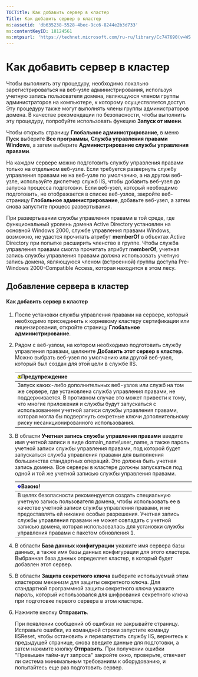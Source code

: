 ```yaml
---
TOCTitle: Как добавить сервер в кластер
Title: Как добавить сервер в кластер
ms:assetid: 'db635238-5528-4bec-9cc6-8244e2b3d733'
ms:contentKeyID: 18124561
ms:mtpsurl: 'https://technet.microsoft.com/ru-ru/library/Cc747690(v=WS.10)'
---
```


Как добавить сервер в кластер
=============================

Чтобы выполнить эту процедуру, необходимо локально зарегистрироваться на веб-узле администрирования, используя учетную запись пользователя домена, являющуюся членом группы администраторов на компьютере, к которому осуществляется доступ. Эту процедуру также могут выполнять члены группы администраторов домена. В качестве рекомендации по безопасности, чтобы выполнить эту процедуру, попробуйте использовать функцию **Запуск от имени**.

Чтобы открыть страницу **Глобальное администрирование**, в меню **Пуск** выберите **Все программы**, **Служба управления правами Windows**, а затем выберите **Администрирование службы управления правами**.

На каждом сервере можно подготовить службу управления правами только на отдельном веб-узле. Если требуется развернуть службу управления правами не на веб-узле по умолчанию, а на другом веб-узле, используйте диспетчер служб IIS, чтобы добавить веб-узел до запуска процесса подготовки. Если веб-узел, который необходимо подготовить, не отображается в списке веб-узлов, закройте веб-страницу **Глобальное администрирование**, добавьте веб-узел, а затем снова запустите процесс развертывания.

При развертывании службы управления правами в той среде, где функциональный уровень домена Active Directory установлен на основной Windows 2000, службе управления правами Windows, возможно, не удастся прочитать атрибут **memberOf** в объектах Active Directory при попытке расширить членство в группе. Чтобы служба управления правами смогла прочитать атрибут **memberOf**, учетная запись службы управления правами должна использовать учетную запись домена, являющуюся членом (встроенной) группы доступа Pre-Windows 2000-Compatible Access, которая находится в этом лесу.

Добавление сервера в кластер
----------------------------

#### Как добавить сервер в кластер

1.  После установки службы управления правами на сервере, который необходимо присоединить к корневому кластеру сертификации или лицензирования, откройте страницу **Глобальное администрирование**.

2.  Рядом с веб-узлом, на котором необходимо подготовить службу управления правами, щелкните **Добавить этот сервер в кластер**. Можно выбрать веб-узел по умолчанию или другой веб-узел, который был создан для этой цели в службе IIS.

    | ![](images/Cc747690.Warning(WS.10).gif)Предупреждение                                                                                                                                                                                                                                                                                                                     |
    |--------------------------------------------------------------------------------------------------------------------------------------------------------------------------------------------------------------------------------------------------------------------------------------------------------------------------------------------------------------------------------------------------------|
    | Запуск каких-либо дополнительных веб-узлов или служб на том же сервере, где установлена служба управления правами, не поддерживается. В противном случае это может привести к тому, что многие приложения и службы будут запускаться с использованием учетной записи службы управления правами, которая могла бы подвергнуть секретные ключи дополнительному риску несанкционированного использования. |

3.  В области **Учетная запись службы управления правами** введите имя учетной записи в виде domain\_name\\user\_name, а также пароль учетной записи службы управления правами, под которой будет запускаться служба управления правами для выполнения большинства стандартных операций. Это должна быть учетная запись домена. Все серверы в кластере должны запускаться под одной и той же учетной записью службы управления правами.

    | ![](images/Cc747690.Important(WS.10).gif)Важно!                                                                                                                                                                                                                                                                                                                        |
    |-----------------------------------------------------------------------------------------------------------------------------------------------------------------------------------------------------------------------------------------------------------------------------------------------------------------------------------------------------------------------------------------------------|
    | В целях безопасности рекомендуется создать специальную учетную запись пользователя домена, чтобы использовать ее в качестве учетной записи службы управления правами, и не предоставлять ей никакие особые разрешения. Учетная запись службы управления правами не может совпадать с учетной записью домена, которая использовалась для установки службы управления правами с пакетом обновления 1. |

4.  В области **База данных конфигурации** укажите имя сервера базы данных, а также имя базы данных конфигурации для этого кластера. Выбранная база данных определяет кластер, в который будет добавлен этот сервер.

5.  В области **Защита секретного ключа** выберите используемый этим кластером механизм для защиты секретного ключа. Для стандартной программной защиты секретного ключа укажите пароль, который использовался для шифрования секретного ключа при подготовке первого сервера в этом кластере.

6.  Нажмите кнопку **Отправить**.

    При появлении сообщений об ошибках не закрывайте страницу. Исправьте ошибки, из командной строки запустите команду IISReset, чтобы остановить и перезапустить службу IIS, вернитесь к предыдущей странице, снова введите данные для подготовки, а затем нажмите кнопку **Отправить**. При получении ошибки "Превышен тайм-аут запроса" закройте окно, проверьте, отвечает ли система минимальным требованиям к оборудованию, и попытайтесь еще раз подготовить сервер.
